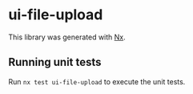 # ui-file-upload

This library was generated with [Nx](https://nx.dev).


## Running unit tests

Run `nx test ui-file-upload` to execute the unit tests.

